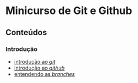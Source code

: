 # Minicurso de Git e Github

## Conteúdos 

### Introdução
- [introdução ao *git*](./git-teste.md)
- [introdução ao *github*](./github-teste)
- [entendendo as *branches*](./branch-teste)

